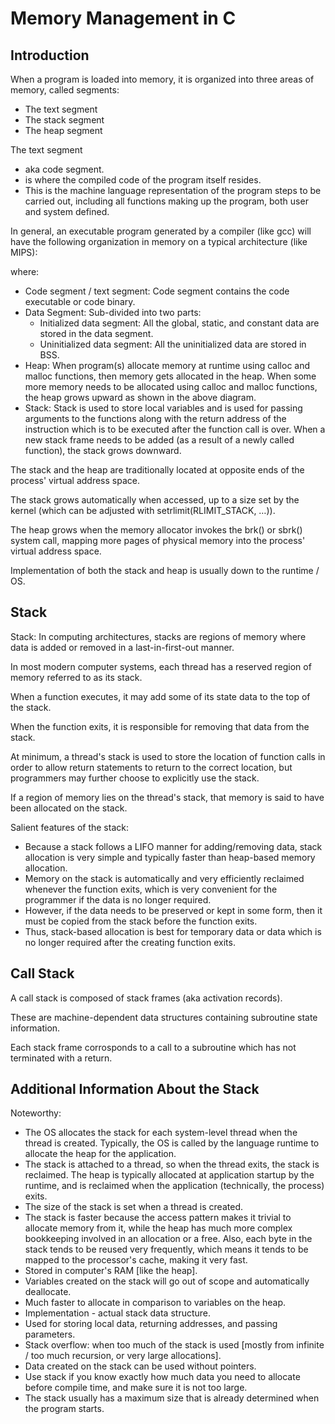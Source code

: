 # Memory Management in C # 

## Introduction ##

When a program is loaded into memory, it is organized into three areas of memory, called segments:
* The text segment
* The stack segment
* The heap segment

The text segment
* aka code segment.
* is where the compiled code of the program itself resides.
* This is the machine language representation of the program steps to be carried out, including all functions making up the program, both user and system defined.

In general, an executable program generated by a compiler (like gcc) will have the following organization in memory on a typical architecture (like MIPS):



where:
* Code segment / text segment: Code segment contains the code executable or code binary.
* Data Segment: Sub-divided into two parts:
  * Initialized data segment: All the global, static, and constant data are stored in the data segment.
  * Uninitialized data segment: All the uninitialized data are stored in BSS.
* Heap: When program(s) allocate memory at runtime using calloc and malloc functions, then memory gets allocated in the heap. When some more memory needs to be allocated using calloc and malloc functions, the heap grows upward as shown in the above diagram.
* Stack: Stack is used to store local variables and is used for passing arguments to the functions along with the return address of the instruction which is to be executed after the function call is over. When a new stack frame needs to be added (as a result of a newly called function), the stack grows downward.

The stack and the heap are traditionally located at opposite ends of the process' virtual address space. 

The stack grows automatically when accessed, up to a size set by the kernel (which can be adjusted with setrlimit(RLIMIT_STACK, …)). 

The heap grows when the memory allocator invokes the brk() or sbrk() system call, mapping more pages of physical memory into the process' virtual address space.

Implementation of both the stack and heap is usually down to the runtime / OS.

## Stack ##

Stack: In computing architectures, stacks are regions of memory where data is added or removed in a last-in-first-out manner.

In most modern computer systems, each thread has a reserved region of memory referred to as its stack.

When a function executes, it may add some of its state data to the top of the stack. 

When the function exits, it is responsible for removing that data from the stack.

At minimum, a thread's stack is used to store the location of function calls in order to allow return statements to return to the correct location, but programmers may further choose to explicitly use the stack.

If a region of memory lies on the thread's stack, that memory is said to have been allocated on the stack.

Salient features of the stack:
* Because a stack follows a LIFO manner for adding/removing data, stack allocation is very simple and typically faster than heap-based memory allocation.
* Memory on the stack is automatically and very efficiently reclaimed whenever the function exits, which is very convenient for the programmer if the data is no longer required.
* However, if the data needs to be preserved or kept in some form, then it must be copied from the stack before the function exits.
* Thus, stack-based allocation is best for temporary data or data which is no longer required after the creating function exits.

## Call Stack ##

A call stack is composed of stack frames (aka activation records).

These are machine-dependent data structures containing subroutine state information. 

Each stack frame corrosponds to a call to a subroutine which has not terminated with a return.

## Additional Information About the Stack ##

Noteworthy:
* The OS allocates the stack for each system-level thread when the thread is created. Typically, the OS is called by the language runtime to allocate the heap for the application.
* The stack is attached to a thread, so when the thread exits, the stack is reclaimed. The heap is typically allocated at application startup by the runtime, and is reclaimed when the application (technically, the process) exits.
* The size of the stack is set when a thread is created.
* The stack is faster because the access pattern makes it trivial to allocate memory from it, while the heap has much more complex bookkeeping involved in an allocation or a free. Also, each byte in the stack tends to be reused very frequently, which means it tends to be mapped to the processor's cache, making it very fast.
* Stored in computer's RAM [like the heap].
* Variables created on the stack will go out of scope and automatically deallocate.
* Much faster to allocate in comparison to variables on the heap.
* Implementation - actual stack data structure.
* Used for storing local data, returning addresses, and passing parameters.
* Stack overflow: when too much of the stack is used [mostly from infinite / too much recursion, or very large allocations].
* Data created on the stack can be used without pointers.
* Use stack if you know exactly how much data you need to allocate before compile time, and make sure it is not too large.
* The stack usually has a maximum size that is already determined when the program starts.

